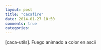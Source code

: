```yaml
---
layout: post
title: "cacafire"
date: 2014-01-27 18:50
comments: true
categories: 
---
```

[caca-utils]. Fuego animado a color en ascii

